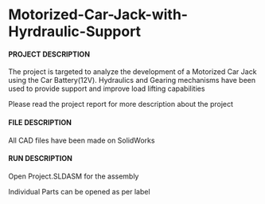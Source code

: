 # Motorized-Car-Jack-with-Hyrdraulic-Support

#### **PROJECT DESCRIPTION**

The project is targeted to analyze the development of a Motorized Car Jack using the Car Battery(12V). Hydraulics and Gearing mechanisms have been used to provide support and improve load lifting capabilities

Please read the project report for more description about the project

#### **FILE DESCRIPTION**

All CAD files have been made on SolidWorks

#### **RUN DESCRIPTION**

Open Project.SLDASM for the assembly

Individual Parts can be opened as per label
